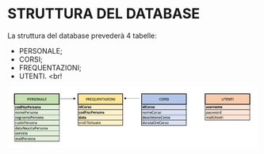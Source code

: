 # STRUTTURA DEL DATABASE

La struttura del database prevederà 4 tabelle:
* PERSONALE; <br>
* CORSI; <br>
* FREQUENTAZIONI; <br>
* UTENTI. <br!

![ ](https://github.com/Enrypase/AreaLab/blob/main/Immagini/Database/db.JPG)
